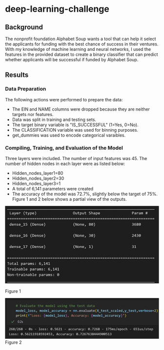 # deep-learning-challenge
## Background
The nonprofit foundation Alphabet Soup wants a tool that can help it select the applicants for funding with the best chance of success in their ventures. With my knowledge of machine learning and neural networks, I used the features in the provided dataset to create a binary classifier that can predict whether applicants will be successful if funded by Alphabet Soup.
## Results
### Data Preparation
The following actions were performed to prepare the data:
- The EIN and NAME columns were dropped because they are neither targets nor features.
- Data was split in training and testing sets.
- The target binary variable is "IS_SUCCESSFUL" (1=Yes, 0=No).
- The CLASSIFICATION variable was used for binning purposes.
- get_dummies was used to encode categorical varaibles.
### Compiling, Training, and Evaluation of the Model
Three layers were included. The number of input features was 45. The number of hidden nodes in each layer were as listed below:
- Hidden_nodes_layer1=80
- Hidden_nodes_layer2=30
- Hidden_nodes_layer3=1
- A total of 6,141 parameters were created 
- The accuracy of the model was 72.7%, slightly below the target of 75%.
Figure 1 and 2 below shows a partial view of the outputs.

![My Image](Images/summary.png)

Figure 1
<br>

![My Image](Images/accuracy.png)
<br>
Figure 2
